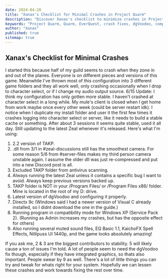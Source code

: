 ```yaml
---
date: 2024-04-20
title: "Xanax's Checklist for Minimal Crashes in Project Quarm"
description: "Discover Xanax's checklist to minimize crashes in Project Quarm, including tips on configurations, dgVoodoo fixes, and compatibility settings."
keywords: "Project Quarm, Quarm, EverQuest, crash fixes, dgVoodoo, compatibility settings, TAKP, Zeal, DirectX 9c"
author: "Xanax"
published: true
sitemap: true
---
```


## Xanax's Checklist for Minimal Crashes

I started this because half of my guild seems to crash when they zone in and out of the planes. Everyone is on different pieces and versions of this game. Meanwhile I've thrown most of this configuration into 3 different game folders and they all work well, only crashing occasionally when I drop to character select, or if I change my audio output source. 6/15 Update: I think my configuration has only gotten more stable. I haven't crashed at character select in a long while. My mule's client is closed when I get home from work maybe once every other week (could be server restart idk). I notice when I duplicate my install folder and user it the first few times it crashes logging into character select or server, like it needs to build a stable cache or something. After about 3 sessions it seems quite stable, used it all day. Still updating to the latest Zeal whenever it's released. Here's what I'm using:

1. 2.2 version of TAKP.
3. .dll from 3/1 in #zeal-discussions still has the smoothest camera. For some reason 5/6 from #server-files makes my third person camera unstable again. I assume the older dll was just re-compressed and put into a new Discord post is all. 
4. Excluded TAKP folder from antivirus scanning.
5. Always running the latest Zeal unless it contains a specific bug I want to avoid. Always keep previous versions backed up.
6. TAKP folder is NOT in your /Program Files/ or /Program Files x86/ folder. Mine is located in the root of my D: drive.
7. Latest version of dgVoodoo and configuring it properly.
8. Directx 9c (Windows said I had a newer version of Visual C already installed, so I didnt download the one in the guide.)
9. Running program in compatibility mode for Windows XP (Service Pack 2). (Running as Admin increases my crashes, but has the opposite effect for others)
10. Also running several muted sound files, EQ Basic 1.1, KaichoFX Spell Effects, Nillipuss UI 1440p, and the game looks absolutely amazing!

If you ask me, 2 & 3 are the biggest contributors to stability. 5 will likely cause a ton of issues I'm told. A lot of people seem to need the dgVoodoo fix though, especially if they have integrated graphics, so thats also important. People swear by 9 as well. There's a lot of little things you can try and tweak for whats right for your system. Hopefully we can lessen these crashes and work towards fixing the rest over time.
